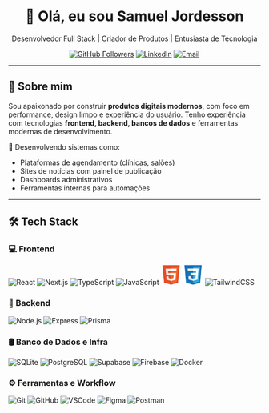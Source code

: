 <h1 align="center">👋 Olá, eu sou Samuel Jordesson</h1>

<p align="center">
  Desenvolvedor Full Stack | Criador de Produtos | Entusiasta de Tecnologia
</p>

<p align="center">
  <a href="https://github.com/samueljg"><img src="https://img.shields.io/github/followers/samueljg?label=Seguidores&style=social" alt="GitHub Followers"></a>
  <a href="https://www.linkedin.com/in/seu-linkedin"><img src="https://img.shields.io/badge/LinkedIn-Perfil-0077B5?style=flat&logo=linkedin" alt="LinkedIn"></a>
  <a href="mailto:seuemail@email.com"><img src="https://img.shields.io/badge/Email-Contato-EA4335?style=flat&logo=gmail&logoColor=white" alt="Email"></a>
</p>

---

## 🚀 Sobre mim

Sou apaixonado por construir **produtos digitais modernos**, com foco em performance, design limpo e experiência do usuário. Tenho experiência com tecnologias **frontend, backend, bancos de dados** e ferramentas modernas de desenvolvimento.

🧩 Desenvolvendo sistemas como:
- Plataformas de agendamento (clínicas, salões)
- Sites de notícias com painel de publicação
- Dashboards administrativos
- Ferramentas internas para automações

---

## 🛠️ Tech Stack

### 💻 Frontend
<p>
  <img src="https://cdn.jsdelivr.net/gh/devicons/devicon/icons/react/react-original.svg" alt="React" width="40" />
  <img src="https://cdn.jsdelivr.net/gh/devicons/devicon/icons/nextjs/nextjs-original-wordmark.svg" alt="Next.js" width="40"/>
  <img src="https://cdn.jsdelivr.net/gh/devicons/devicon/icons/typescript/typescript-original.svg" alt="TypeScript" width="40" />
  <img src="https://cdn.jsdelivr.net/gh/devicons/devicon/icons/javascript/javascript-original.svg" alt="JavaScript" width="40"/>
  <img src="https://raw.githubusercontent.com/devicons/devicon/master/icons/html5/html5-original.svg" alt="HTML5" width="40"/>
  <img src="https://raw.githubusercontent.com/devicons/devicon/master/icons/css3/css3-original.svg" alt="CSS3" width="40"/>
  <img src="https://www.vectorlogo.zone/logos/tailwindcss/tailwindcss-icon.svg" alt="TailwindCSS" width="40"/>
</p>

### 🔧 Backend
<p>
  <img src="https://cdn.jsdelivr.net/gh/devicons/devicon/icons/nodejs/nodejs-original.svg" alt="Node.js" width="40"/>
  <img src="https://cdn.jsdelivr.net/gh/devicons/devicon/icons/express/express-original.svg" alt="Express" width="40"/>
  <img src="https://cdn.jsdelivr.net/gh/devicons/devicon/icons/prisma/prisma-original.svg" alt="Prisma" width="40"/>
</p>

### 🛢️ Banco de Dados e Infra
<p>
  <img src="https://cdn.jsdelivr.net/gh/devicons/devicon/icons/sqlite/sqlite-original.svg" alt="SQLite" width="40"/>
  <img src="https://cdn.jsdelivr.net/gh/devicons/devicon/icons/postgresql/postgresql-original.svg" alt="PostgreSQL" width="40"/>
  <img src="https://www.vectorlogo.zone/logos/supabase/supabase-icon.svg" alt="Supabase" width="40"/>
  <img src="https://cdn.jsdelivr.net/gh/devicons/devicon/icons/firebase/firebase-plain.svg" alt="Firebase" width="40"/>
  <img src="https://cdn.jsdelivr.net/gh/devicons/devicon/icons/docker/docker-original.svg" alt="Docker" width="40"/>
</p>

### ⚙️ Ferramentas e Workflow
<p>
  <img src="https://cdn.jsdelivr.net/gh/devicons/devicon/icons/git/git-original.svg" alt="Git" width="40"/>
  <img src="https://cdn.jsdelivr.net/gh/devicons/devicon/icons/github/github-original.svg" alt="GitHub" width="40"/>
  <img src="https://cdn.jsdelivr.net/gh/devicons/devicon/icons/vscode/vscode-original.svg" alt="VSCode" width="40"/>
  <img src="https://cdn.jsdelivr.net/gh/devicons/devicon/icons/figma/figma-original.svg" alt="Figma" width="40"/>
  <img src="https://cdn.jsdelivr.net/gh/devicons/devicon/icons/postman/postman-original.svg" alt="Postman" width="40"/>
</p>
